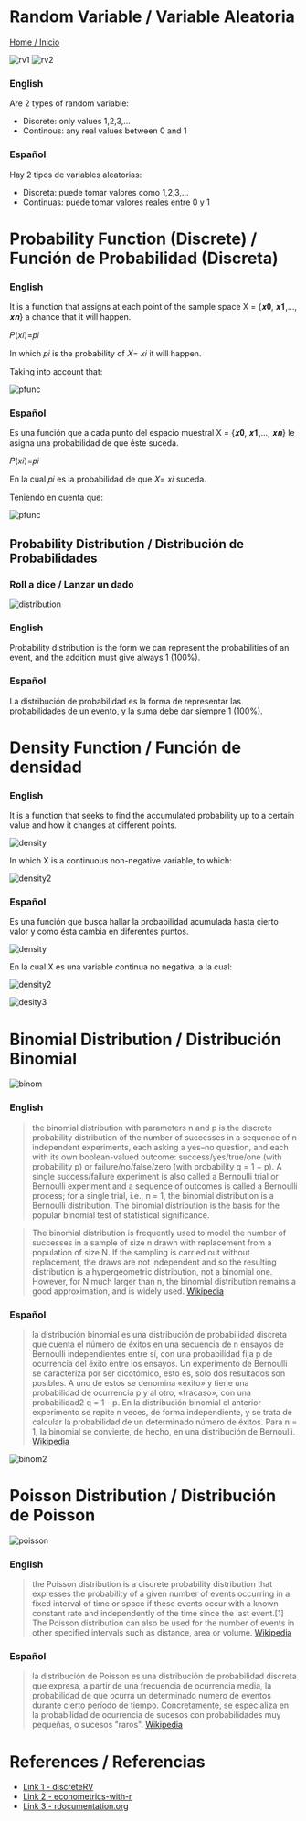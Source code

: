 # Random Variable / Variable Aleatoria

[Home / Inicio](https://github.com/TheGlitchCat/probability-and-statistics-R)

![rv1](https://upload.wikimedia.org/wikipedia/commons/thumb/c/c4/Random_Variable_as_a_Function-en.svg/1200px-Random_Variable_as_a_Function-en.svg.png)
![rv2](https://www.mathsisfun.com/data/images/random-variable-1.svg)

### English
Are 2 types of random variable:
- Discrete: only values 1,2,3,...
- Continous: any real values between 0 and 1

### Español
Hay 2 tipos de variables aleatorias:
- Discreta: puede tomar valores como 1,2,3,...
- Continuas: puede tomar valores reales entre 0 y 1

# Probability Function (Discrete) / Función de Probabilidad (Discreta)

### English

It is a function that assigns at each point of the sample space X = {𝒙𝟎, 𝒙𝟏,…, 𝒙𝒏} a chance that it will happen.

𝑃(𝑥𝑖)=𝑝𝑖

In which 𝑝𝑖 is the probability of 𝑋= 𝑥𝑖 it will happen.

Taking into account that:

![pfunc](https://wikimedia.org/api/rest_v1/media/math/render/svg/0e348c109ba127fc624e3e750fc03f4dee89048b)

### Español

Es una función que a cada punto del espacio muestral X = {𝒙𝟎, 𝒙𝟏,…, 𝒙𝒏} le asigna una probabilidad de que éste suceda.

𝑃(𝑥𝑖)=𝑝𝑖

En la cual 𝑝𝑖 es la probabilidad de que 𝑋= 𝑥𝑖 suceda.

Teniendo en cuenta que:

![pfunc](https://wikimedia.org/api/rest_v1/media/math/render/svg/0e348c109ba127fc624e3e750fc03f4dee89048b)

## Probability Distribution / Distribución de Probabilidades

### Roll a dice / Lanzar un dado
![distribution](src/Distribution.png)

### English

Probability distribution is the form we can represent the probabilities of an event, and the addition must give always 1 (100%).

### Español 

La distribución de probabilidad es la forma de representar las probabilidades de un evento, y la suma debe dar siempre 1 (100%).

# Density Function / Función de densidad

### English

It is a function that seeks to find the accumulated probability up to a certain value and how it changes at different points.

![density](https://wikimedia.org/api/rest_v1/media/math/render/svg/b88a30fa1292a22a753983e36882576f604e1314)

In which X is a continuous non-negative variable, to which:

![density2](https://wikimedia.org/api/rest_v1/media/math/render/svg/7d7da5c706793719911814ea9881bcdaaeed014d)


### Español

Es una función que busca hallar la probabilidad acumulada hasta cierto valor y como ésta cambia en diferentes puntos.

![density](https://wikimedia.org/api/rest_v1/media/math/render/svg/b88a30fa1292a22a753983e36882576f604e1314)

En la cual X es una variable continua no negativa, a la cual:

![density2](https://wikimedia.org/api/rest_v1/media/math/render/svg/7d7da5c706793719911814ea9881bcdaaeed014d)


![desity3](src/Density.png)


# Binomial Distribution / Distribución Binomial

![binom](https://www.onlinemathlearning.com/image-files/xbinomial-distribution-formula.png.pagespeed.ic.82Np1Wmmm6.png)

### English
> the binomial distribution with parameters n and p is the discrete probability distribution of the number of successes in a sequence of n independent experiments, each asking a yes–no question, and each with its own boolean-valued outcome: success/yes/true/one (with probability p) or failure/no/false/zero (with probability q = 1 − p). A single success/failure experiment is also called a Bernoulli trial or Bernoulli experiment and a sequence of outcomes is called a Bernoulli process; for a single trial, i.e., n = 1, the binomial distribution is a Bernoulli distribution. The binomial distribution is the basis for the popular binomial test of statistical significance.

> The binomial distribution is frequently used to model the number of successes in a sample of size n drawn with replacement from a population of size N. If the sampling is carried out without replacement, the draws are not independent and so the resulting distribution is a hypergeometric distribution, not a binomial one. However, for N much larger than n, the binomial distribution remains a good approximation, and is widely used. [Wikipedia](https://en.wikipedia.org/wiki/Binomial_distribution)

### Español
> la distribución binomial es una distribución de probabilidad discreta que cuenta el número de éxitos en una secuencia de n ensayos de Bernoulli independientes entre sí, con una probabilidad fija p de ocurrencia del éxito entre los ensayos. Un experimento de Bernoulli se caracteriza por ser dicotómico, esto es, solo dos resultados son posibles. A uno de estos se denomina «éxito» y tiene una probabilidad de ocurrencia p y al otro, «fracaso», con una probabilidad2​ q = 1 - p. En la distribución binomial el anterior experimento se repite n veces, de forma independiente, y se trata de calcular la probabilidad de un determinado número de éxitos. Para n = 1, la binomial se convierte, de hecho, en una distribución de Bernoulli. [Wikipedia](https://es.wikipedia.org/wiki/Distribuci%C3%B3n_binomial)


![binom2](src/binom.png)


# Poisson Distribution / Distribución de Poisson

![poisson](https://www.onlinemathlearning.com/image-files/xpoisson-distribution-formula.png.pagespeed.ic.s5RE-oEm0q.png)

### English
> the Poisson distribution is a discrete probability distribution that expresses the probability of a given number of events occurring in a fixed interval of time or space if these events occur with a known constant rate and independently of the time since the last event.[1] The Poisson distribution can also be used for the number of events in other specified intervals such as distance, area or volume. [Wikipedia](https://en.wikipedia.org/wiki/Poisson_distribution)


### Español
> la distribución de Poisson es una distribución de probabilidad discreta que expresa, a partir de una frecuencia de ocurrencia media, la probabilidad de que ocurra un determinado número de eventos durante cierto período de tiempo. Concretamente, se especializa en la probabilidad de ocurrencia de sucesos con probabilidades muy pequeñas, o sucesos "raros". [Wikipedia](https://es.wikipedia.org/wiki/Distribuci%C3%B3n_de_Poisson)


# References / Referencias
- [Link 1 - discreteRV](https://rpubs.com/jcross/discreteRV)
- [Link 2 - econometrics-with-r](https://www.econometrics-with-r.org/2-1-random-variables-and-probability-distributions.html)
- [Link 3 - rdocumentation.org](https://www.rdocumentation.org/packages/stats/versions/3.6.1/topics/density)